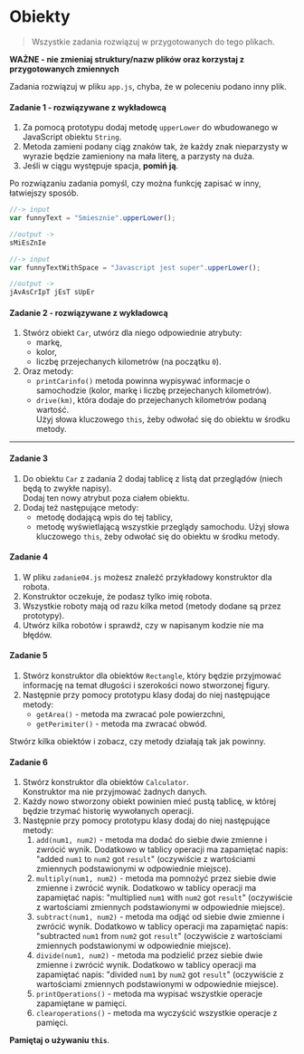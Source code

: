 #  Obiekty

> Wszystkie zadania rozwiązuj w przygotowanych do tego plikach.

**WAŻNE -  nie zmieniaj struktury/nazw plików oraz korzystaj z przygotowanych zmiennych**

Zadania rozwiązuj w pliku `app.js`, chyba, że w poleceniu podano inny plik.

#### Zadanie 1 - rozwiązywane z wykładowcą

1. Za pomocą prototypu dodaj metodę ```upperLower``` do wbudowanego w JavaScript obiektu ```String```.
2. Metoda zamieni podany ciąg znaków tak, że każdy znak nieparzysty w wyrazie będzie zamieniony na mała literę, a parzysty na duża.
3. Jeśli w ciągu występuje spacja, **pomiń ją**.

Po rozwiązaniu zadania pomyśl, czy można funkcję zapisać w inny, łatwiejszy sposób.

```JavaScript
//-> input
var funnyText = "Smiesznie".upperLower();

//output ->
sMiEsZnIe

//-> input
var funnyTextWithSpace = "Javascript jest super".upperLower();

//output ->
jAvAsCrIpT jEsT sUpEr
```

#### Zadanie 2 - rozwiązywane z wykładowcą

1. Stwórz obiekt `Car`, utwórz dla niego odpowiednie atrybuty:
   * markę,
   * kolor,
   * liczbę przejechanych kilometrów (na początku `0`).
2. Oraz metody:
   * ```printCarinfo()``` metoda powinna wypisywać informacje o samochodzie (kolor, markę i liczbę przejechanych kilometrów).
   * ```drive(km)```, która dodaje do przejechanych kilometrów podaną wartość.  
     Użyj słowa kluczowego ```this```, żeby odwołać się do obiektu w środku metody.

-------------------------------------------------------------------------------

#### Zadanie 3

1. Do obiektu `Car` z zadania 2 dodaj tablicę z listą dat przeglądów (niech będą to zwykłe napisy).  
   Dodaj ten nowy atrybut poza ciałem obiektu.
2. Dodaj też następujące metody:
   * metodę dodającą wpis do tej tablicy,
   * metodę wyświetlającą wszystkie przeglądy samochodu.
   Użyj słowa kluczowego ```this```, żeby odwołać się do obiektu w środku metody.

#### Zadanie 4

1. W pliku `zadanie04.js` możesz znaleźć przykładowy konstruktor dla robota.
2. Konstruktor oczekuje, że podasz tylko imię robota.
3. Wszystkie roboty mają od razu kilka metod (metody dodane są przez prototypy).
4. Utwórz kilka robotów i sprawdź, czy w napisanym kodzie nie ma błędów.

#### Zadanie 5

1. Stwórz konstruktor dla obiektów ```Rectangle```, który będzie przyjmować informację na temat długości i szerokości nowo stworzonej figury.
2. Następnie przy pomocy prototypu klasy dodaj do niej następujące metody:
   * ```getArea()``` - metoda ma zwracać pole powierzchni,
   * ```getPerimiter()``` - metoda ma zwracać obwód.

Stwórz kilka obiektów i zobacz, czy metody działają tak jak powinny.

#### Zadanie 6

1. Stwórz konstruktor dla obiektów ```Calculator```.  
   Konstruktor ma nie przyjmować żadnych danych.
2. Każdy nowo stworzony obiekt powinien mieć pustą tablicę, w której będzie trzymać historię wywołanych operacji.
3. Następnie przy pomocy prototypu klasy dodaj do niej następujące metody:
   1. ```add(num1, num2)``` - metoda ma dodać do siebie dwie zmienne i zwrócić wynik. Dodatkowo w tablicy operacji ma zapamiętać napis: "added ```num1``` to ```num2``` got ```result```" (oczywiście z wartościami zmiennych podstawionymi w odpowiednie miejsce).
   2. ```multiply(num1, num2)``` - metoda ma pomnożyć przez siebie dwie zmienne i zwrócić wynik. Dodatkowo w tablicy operacji ma zapamiętać napis: "multiplied ```num1``` with ```num2``` got ```result```" (oczywiście z wartościami zmiennych podstawionymi w odpowiednie miejsce).  
   3. ```subtract(num1, num2)``` - metoda ma odjąć od siebie dwie zmienne i zwrócić wynik. Dodatkowo w tablicy operacji ma zapamiętać napis: "subtracted ```num1``` from ```num2``` got ```result```" (oczywiście z wartościami zmiennych podstawionymi w odpowiednie miejsce).  
   4. ```divide(num1, num2)``` - metoda ma podzielić przez siebie dwie zmienne i zwrócić wynik. Dodatkowo w tablicy operacji ma zapamiętać napis: "divided ```num1``` by ```num2``` got ```result```" (oczywiście z wartościami zmiennych podstawionymi w odpowiednie miejsce).  
   5. ```printOperations()``` - metoda ma wypisać wszystkie operacje zapamiętane w pamięci.
   6. ```clearoperations()``` - metoda ma wyczyścić wszystkie operacje z pamięci.

**Pamiętaj o używaniu ```this```**.
